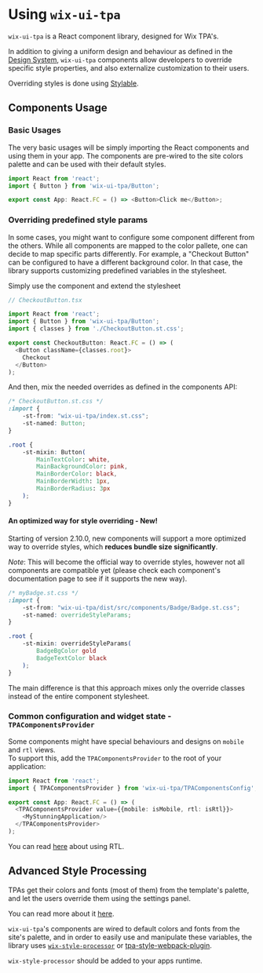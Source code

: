 # Using `wix-ui-tpa`

`wix-ui-tpa` is a React component library, designed for Wix TPA's.

In addition to giving a uniform design and behaviour as defined in the 
[Design System](https://zeroheight.com/7sjjzhgo2), `wix-ui-tpa` components 
allow developers to override specific style properties, and also externalize 
customization to their users.

Overriding styles is done using [Stylable](https://stylable.io).

## Components Usage
### Basic Usages
The very basic usages will be simply importing the React components and using them in your app.
The components are pre-wired to the site colors palette and can be used with their default styles.
```typescript jsx
import React from 'react';
import { Button } from 'wix-ui-tpa/Button';

export const App: React.FC = () => <Button>Click me</Button>;
```

### Overriding predefined style params
In some cases, you might want to configure some component different from the others.
While all components are mapped to the color pallete, one can decide to map specific parts differently.
For example, a "Checkout Button" can be configured to have a different background color.
In that case, the library supports customizing predefined variables in the stylesheet. 

Simply use the component and extend the stylesheet

```typescript jsx
// CheckoutButton.tsx

import React from 'react';
import { Button } from 'wix-ui-tpa/Button';
import { classes } from './CheckoutButton.st.css';

export const CheckoutButton: React.FC = () => (
  <Button className={classes.root}>
    Checkout
  </Button>
);
```

And then, mix the needed overrides as defined in the components API:
```css
/* CheckoutButton.st.css */
:import {
    -st-from: "wix-ui-tpa/index.st.css";
    -st-named: Button;
}

.root {
    -st-mixin: Button(
        MainTextColor: white,
        MainBackgroundColor: pink,
        MainBorderColor: black,
        MainBorderWidth: 1px,
        MainBorderRadius: 3px
    );
}
```

#### An optimized way for style overriding - New!
Starting of version 2.10.0, new components will support a more optimized way to override styles, which **reduces bundle size significantly**.

*Note*: This will become the official way to override styles, however not all components are compatible yet (please check each component's documentation page to see if it supports the new way).

```css
/* myBadge.st.css */
:import {
    -st-from: "wix-ui-tpa/dist/src/components/Badge/Badge.st.css";
    -st-named: overrideStyleParams;
}

.root {
    -st-mixin: overrideStyleParams(
        BadgeBgColor gold
        BadgeTextColor black
    );
}
```

The main difference is that this approach mixes only the override classes instead of the entire component stylesheet.

### Common configuration and widget state - `TPAComponentsProvider`
Some components might have special behaviours and designs on `mobile` and `rtl` views.  
To support this, add the `TPAComponentsProvider` to the root of your application:
```typescript jsx
import React from 'react';
import { TPAComponentsProvider } from 'wix-ui-tpa/TPAComponentsConfig';

export const App: React.FC = () => (
  <TPAComponentsProvider value={{mobile: isMobile, rtl: isRtl}}>
    <MyStunningApplication/>
  </TPAComponentsProvider>
);
```

You can read [here](RTL.md) about using RTL.

## Advanced Style Processing
TPAs get their colors and fonts (most of them) from the template's palette, and let the users override them using the settings panel.

You can read more about it [here](https://zeroheight.com/7sjjzhgo2/p/85d7a3-wiring).

`wix-ui-tpa`'s components are wired to default colors and fonts from the site's palette, and in order to easily use and manipulate these variables, the library uses [`wix-style-processor`](https://github.com/wix/wix-style-processor) or [tpa-style-webpack-plugin](http://github.com/wix-incubator/tpa-style-webpack-plugin).

`wix-style-processor` should be added to your apps runtime.
